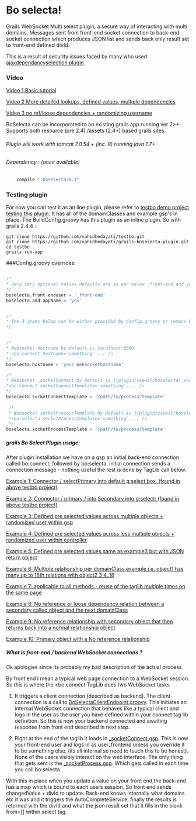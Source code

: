 Bo selecta! 
=========

Grails WebSocket Multi select plugin, a secure way of interacting with multi domains. Messages sent from front-end socket connection to back-end socket connection which produces JSON list and sends back only result set to front-end defined divId.

This is a result of security issues faced by many who used [ajaxdependancyselection plugin](https://github.com/vahidhedayati/ajaxdependancyselection). 


 ### Video
 
 [Video 1 Basic tutorial](https://www.youtube.com/watch?v=wZJl-pPPlOA)
  
 [Video 2 More detailed lookups, defined values, multiple dependencies](https://www.youtube.com/watch?v=qbYvy2Uc_Fc)

[Video 3 no ref/loose dependencies + randomizing username](https://www.youtube.com/watch?v=7FxYJjMLSjQ)

 BoSelecta can be incorporated to an existing grails app running ver 2>+. Supports both resource (pre 2.4) /assets (2.4+) based grails sites.

###### Plugin will work with tomcat 7.0.54 + (inc. 8) running java 1.7+


###### Dependency : (once available) 
```groovy
	compile ":boselecta:0.1" 
```

### Testing plugin 

For now you can test it as an line plugin, please refer to [testbo demo project testing this plugin](https://github.com/vahidhedayati/testbo). It has all of the domainClasses and example gsp's in place. The BuildConfig.groovy has this plugin as an inline plugin. So with grails 2.4.4 :


```
git clone https://github.com/vahidhedayati/testbo.git
git clone https://github.com/vahidhedayati/grails-boselecta-plugin.git
cd testbo
grails run-app
```



###Config.groovy overrides:
```groovy

/*
* Very very optional values defaults are as per below _front-end and yes adds localhost:8080/yourappName/ to WebSocket connection line
*/
boselecta.front-enduser = '_front-end'
boselecta.add.appName = 'yes'


/*
* The 3 items below can be either provided by Config.groovy or remove boselecta and add items to taglib calls 
*/ 


/*
* Websocket hostname by default is localhost:8080
* <bo:connect hostname='something'.... /> 
*/
boselecta.hostname = 'your WebSockethostname'

/*
* Websocket _socketConnect by default is {/plugin/views}/boselecta/_socketConnect.gsp
*<bo:connect socketConnectTemplate='something'.... /> 
*/
boselecta.socketConnectTemplate = '/path/to/process/template'
 
 /*
 * Websocket socketProcessTemplate by default is {/plugin/views}/boselecta/_socketProcess.gsp
 *<bo:selecta socketProcessTemplate='something'.... /> 
 */
boselecta.socketProcessTemplate = '/path/to/process/template'


```


##### grails Bo Select Plugin usage:
After plugin installation we have on a gsp an initial back-end  connection called bo:connect, followed by bo:selecta. initial connection sends a connection message - nothing useful the rest is done by TagLib call below.

[Example 1: Connector / selectPrimary into default g:select box. (found in above testbo project)](https://github.com/vahidhedayati/testbo/blob/master/grails-app/views/test/index.gsp)

[Example 2:  Connector / primary / into Secondary into g:select:  (found in above testbo project)](https://github.com/vahidhedayati/testbo/blob/master/grails-app/views/test/index2.gsp)

[Example 3: Defined pre selected values across multiple objects + randomized user within gsp](https://github.com/vahidhedayati/testbo/blob/master/grails-app/views/test/definedselectvalues.gsp)

[Example 4: Defined pre selected values across less multiple objects + randomized user within controller](https://github.com/vahidhedayati/testbo/blob/master/grails-app/views/test/definedselectvalues2.gsp)

[Example 5: Defined pre selected values same as example3 but with JSON return object](https://github.com/vahidhedayati/testbo/blob/master/grails-app/views/test/definedselectvalues3.gsp)

[Example 6: Multiple relationship per domainClass example i.e. object1 has many up to 18th relations with object2 3 4..18](https://github.com/vahidhedayati/testbo/blob/master/grails-app/views/test/multidomainexample.gsp)

[Example 7: applicable to all methods - reuse of the taglib multiple times on the same page](https://github.com/vahidhedayati/testbo/blob/master/grails-app/views/test/multimultidomainexample.gsp)

[Example 8: No reference or loose dependency relation between a secondary called object and the next domainClass](https://github.com/vahidhedayati/testbo/blob/master/grails-app/views/test/noref.gsp)

[Example 9: No reference relationship with secondary object that then returns back into a normal relationship object](https://github.com/vahidhedayati/testbo/blob/master/grails-app/views/test/norefselectionext.gsp)

[Example 10: Primary object with a No reference relationship ](https://github.com/vahidhedayati/testbo/blob/master/grails-app/views/test/norefprimary.gsp)


##### What is front-end / backend WebSocket connections ?
Ok apologies since its probably my bad description of the actual process.

By front end I mean a typical web page connection to a WebSocket session. So this is where the <bo:connect TagLib does two WebSocket tasks

1. It triggers a client connection (described as backend). The client connection is a call to [BoSelectaClientEndpoint.groovy](https://github.com/vahidhedayati/grails-boselecta-plugin/blob/master/src/groovy/grails/plugin/boselecta/BoSelectaClientEndpoint.groovy). This initiates an internal WebSocket connection that behaves like a typical client and logs in the user as the user you have defined within your connect tag lib definition. So this is now your backend connected and awaiting response from front end described in next step.

2. Right at the end of the taglib it loads in [_socketConnect.gsp](https://github.com/vahidhedayati/grails-boselecta-plugin/blob/master/grails-app/views/boselecta/_socketConnect.gsp). This is now your front-end user and logs in as user_frontend unless you override it to be something else. (its all internal so need to touch this to be honest).
None of the users visibly interact on the web interface. The only thing that gets sent is the [_socketProcess.gsp](https://github.com/vahidhedayati/grails-boselecta-plugin/blob/master/grails-app/views/boselecta/_socketProcess.gsp]). Which gets called in each time you call bo:selecta

With this in place when you update a value on your front end,the back-end has a map which  is bound to each users session. So front end sends changedValue + divId to update. Back-end knows internally what domains etc it was and it triggers the AutoCompleteService, finally the results is returned with the divId and what the json result set that it fills in the blank from=[] within select tag.

